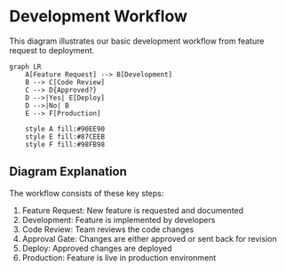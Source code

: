 # Development Workflow

This diagram illustrates our basic development workflow from feature request to deployment.

```mermaid
graph LR
    A[Feature Request] --> B[Development]
    B --> C[Code Review]
    C --> D{Approved?}
    D -->|Yes| E[Deploy]
    D -->|No| B
    E --> F[Production]
    
    style A fill:#90EE90
    style E fill:#87CEEB
    style F fill:#98FB98
```

## Diagram Explanation

The workflow consists of these key steps:

1. Feature Request: New feature is requested and documented
2. Development: Feature is implemented by developers
3. Code Review: Team reviews the code changes
4. Approval Gate: Changes are either approved or sent back for revision
5. Deploy: Approved changes are deployed
6. Production: Feature is live in production environment
